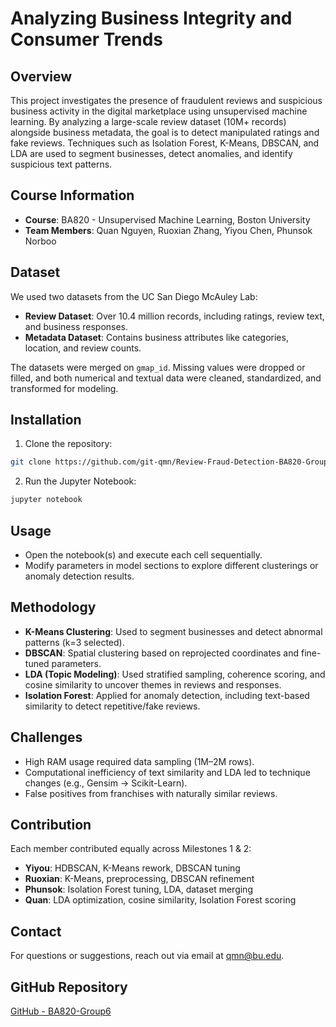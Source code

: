 # Analyzing Business Integrity and Consumer Trends

## Overview
This project investigates the presence of fraudulent reviews and suspicious business activity in the digital marketplace using unsupervised machine learning. By analyzing a large-scale review dataset (10M+ records) alongside business metadata, the goal is to detect manipulated ratings and fake reviews. Techniques such as Isolation Forest, K-Means, DBSCAN, and LDA are used to segment businesses, detect anomalies, and identify suspicious text patterns.

## Course Information
- **Course**: BA820 - Unsupervised Machine Learning, Boston University  
- **Team Members**: Quan Nguyen, Ruoxian Zhang, Yiyou Chen, Phunsok Norboo

## Dataset
We used two datasets from the UC San Diego McAuley Lab:
- **Review Dataset**: Over 10.4 million records, including ratings, review text, and business responses.
- **Metadata Dataset**: Contains business attributes like categories, location, and review counts.

The datasets were merged on `gmap_id`. Missing values were dropped or filled, and both numerical and textual data were cleaned, standardized, and transformed for modeling.

## Installation
1. Clone the repository:
```bash
git clone https://github.com/git-qmn/Review-Fraud-Detection-BA820-Group6.git
```
2. Run the Jupyter Notebook:
```bash
jupyter notebook
```

## Usage
- Open the notebook(s) and execute each cell sequentially.
- Modify parameters in model sections to explore different clusterings or anomaly detection results.

## Methodology
- **K-Means Clustering**: Used to segment businesses and detect abnormal patterns (k=3 selected).
- **DBSCAN**: Spatial clustering based on reprojected coordinates and fine-tuned parameters.
- **LDA (Topic Modeling)**: Used stratified sampling, coherence scoring, and cosine similarity to uncover themes in reviews and responses.
- **Isolation Forest**: Applied for anomaly detection, including text-based similarity to detect repetitive/fake reviews.

## Challenges
- High RAM usage required data sampling (1M–2M rows).
- Computational inefficiency of text similarity and LDA led to technique changes (e.g., Gensim → Scikit-Learn).
- False positives from franchises with naturally similar reviews.

## Contribution
Each member contributed equally across Milestones 1 & 2:
- **Yiyou**: HDBSCAN, K-Means rework, DBSCAN tuning
- **Ruoxian**: K-Means, preprocessing, DBSCAN refinement
- **Phunsok**: Isolation Forest tuning, LDA, dataset merging
- **Quan**: LDA optimization, cosine similarity, Isolation Forest scoring

## Contact
For questions or suggestions, reach out via email at [qmn@bu.edu](mailto:qmn@bu.edu).

## GitHub Repository
[GitHub - BA820-Group6](https://github.com/yycyy0722/BA820-Group6/tree/main)

